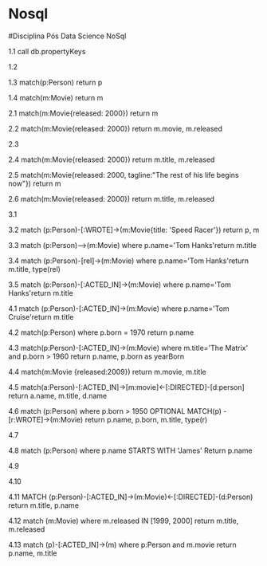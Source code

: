 # Nosql
#Disciplina Pós Data Science NoSql

1.1 call db.propertyKeys

1.2

1.3 match(p:Person) return p

1.4 match(m:Movie) return m

2.1 match(m:Movie{released: 2000}) return m

2.2 match(m:Movie{released: 2000}) return m.movie, m.released

2.3

2.4 match(m:Movie{released: 2000}) return m.title, m.released

2.5 match(m:Movie{released: 2000, tagline:"The rest of his life begins now"}) return m

2.6 match(m:Movie{released: 2000}) return m.title, m.released

3.1

3.2 match (p:Person)-[:WROTE]->(m:Movie{title: 'Speed Racer'}) return p, m

3.3 match (p:Person)-->(m:Movie) where p.name='Tom Hanks'return m.title

3.4 match (p:Person)-[rel]->(m:Movie) where p.name='Tom Hanks'return m.title, type(rel)

3.5 match (p:Person)-[:ACTED_IN]->(m:Movie) where p.name='Tom Hanks'return m.title

4.1 match (p:Person)-[:ACTED_IN]->(m:Movie) where p.name='Tom Cruise'return m.title

4.2 match(p:Person) where p.born = 1970 return p.name

4.3 match(p:Person)-[:ACTED_IN]->(m:Movie)
where m.title='The Matrix' and p.born > 1960
return p.name, p.born as yearBorn

4.4 match(m:Movie {released:2009}) return m.movie, m.title

4.5 match(a:Person)-[:ACTED_IN]->[m:movie]<-[:DIRECTED]-[d:person]
return a.name, m.title, d.name

4.6 match (p:Person) where p.born > 1950 OPTIONAL MATCH(p) -[r:WROTE]->(m:Movie)
return p.name, p.born, m.title, type(r)

4.7

4.8 match (p:Person) where p.name STARTS WITH 'James' 
Return p.name

4.9

4.10 

4.11 MATCH (p:Person)-[:ACTED_IN]->(m:Movie)<-[:DIRECTED]-(d:Person)
return m.title, p.name

4.12 match (m:Movie)
where m.released IN [1999, 2000]
return m.title, m.released

4.13 match (p)-[:ACTED_IN]->(m)
where p:Person and m.movie
return p.name, m.title
